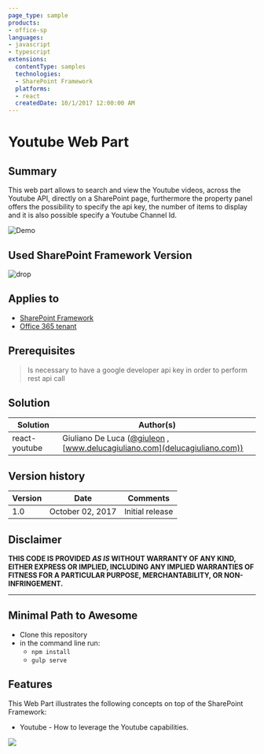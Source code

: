 ```yaml
---
page_type: sample
products:
- office-sp
languages:
- javascript
- typescript
extensions:
  contentType: samples
  technologies:
  - SharePoint Framework
  platforms:
  - react
  createdDate: 10/1/2017 12:00:00 AM
---
```

# Youtube Web Part

## Summary
This web part allows to search and view the Youtube videos, across the Youtube API, directly on a SharePoint page, furthermore the property panel offers the possibility to specify the api key, the number of items to display and it is also possible specify a Youtube Channel Id.

![Demo](./assets/Preview.gif)

## Used SharePoint Framework Version 
![drop](https://img.shields.io/badge/version-GA-green.svg)

## Applies to

* [SharePoint Framework](https://docs.microsoft.com/sharepoint/dev/spfx/sharepoint-framework-overview)
* [Office 365 tenant](https://docs.microsoft.com/sharepoint/dev/spfx/set-up-your-development-environment)

## Prerequisites
 
> Is necessary to have a google developer api key in order to perform rest api call

## Solution

Solution|Author(s)
--------|---------
react-youtube|Giuliano De Luca ([@giuleon](https://twitter.com/giuleon) , [www.delucagiuliano.com](delucagiuliano.com))


## Version history

Version|Date|Comments
-------|----|--------
1.0|October 02, 2017|Initial release

## Disclaimer
**THIS CODE IS PROVIDED *AS IS* WITHOUT WARRANTY OF ANY KIND, EITHER EXPRESS OR IMPLIED, INCLUDING ANY IMPLIED WARRANTIES OF FITNESS FOR A PARTICULAR PURPOSE, MERCHANTABILITY, OR NON-INFRINGEMENT.**

---

## Minimal Path to Awesome

- Clone this repository
- in the command line run:
  - `npm install`
  - `gulp serve`

## Features
This Web Part illustrates the following concepts on top of the SharePoint Framework:

- Youtube - How to leverage the Youtube capabilities.

<img src="https://telemetry.sharepointpnp.com/sp-dev-fx-webparts/samples/react-youtube" />
